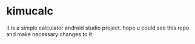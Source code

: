# kimucalc
it is a simple calculator android studio project. hope u could see this repo and make necessary changes to it
